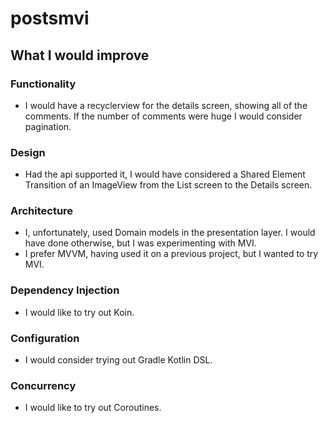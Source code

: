 # postsmvi
## What I would improve
### Functionality
* I would have a recyclerview for the details screen, showing all of the comments. If the number of comments were huge I would consider pagination.

### Design
* Had the api supported it, I would have considered a Shared Element Transition of an ImageView from the List screen to the Details screen.

### Architecture
* I, unfortunately, used Domain models in the presentation layer. I would have done otherwise, but I was experimenting with MVI.
* I prefer MVVM, having used it on a previous project, but I wanted to try MVI.

### Dependency Injection
* I would like to try out Koin.

### Configuration
* I would consider trying out Gradle Kotlin DSL.

### Concurrency
* I would like to try out Coroutines.


